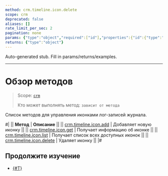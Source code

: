 ```yaml
---
method: crm.timeline.icon.delete
scope: crm
deprecated: false
aliases: []
rate_limit_per_sec: 2
pagination: none
params: {"type":"object","required":["id"],"properties":{"id":{"type":"integer"}}}
returns: {"type":"object"}
---
```


Auto-generated stub. Fill in params/returns/examples.

---

# Обзор методов

> Scope: [`crm`](../../../../scopes/permissions.md)
>
> Кто может выполнять метод: `зависит от метода`

Список методов для управления иконками лог-записей журнала.

#|
|| **Метод** | **Описание** ||
|| [crm.timeline.icon.add](./crm-timeline-icon-add.md) | Добавляет новую иконку ||
|| [crm.timeline.icon.get](./crm-timeline-icon-get.md) | Получает информацию об иконке ||
|| [crm.timeline.icon.list](./crm-timeline-icon-list.md) | Получает список всех доступных иконок ||
|| [crm.timeline.icon.delete](./crm-timeline-icon-delete.md) | Удаляет иконку ||
|#

## Продолжите изучение

- [{#T}](../index.md)


